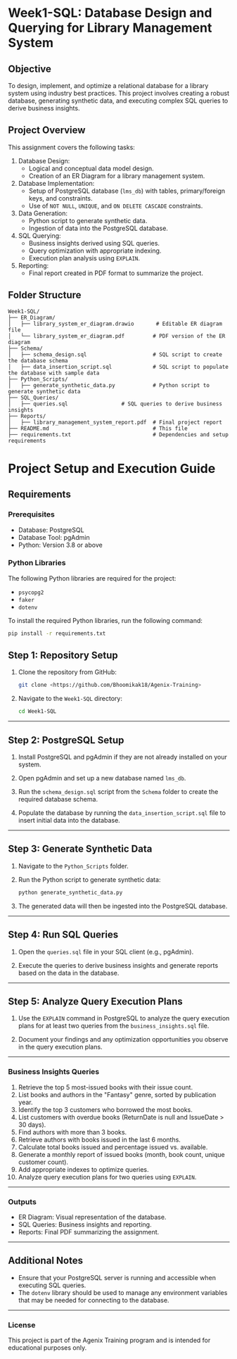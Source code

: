 # Week1-SQL: Database Design and Querying for Library Management System

## Objective
To design, implement, and optimize a relational database for a library system using industry best practices. This project involves creating a robust database, generating synthetic data, and executing complex SQL queries to derive business insights.

## Project Overview
This assignment covers the following tasks:

1. Database Design:
   - Logical and conceptual data model design.
   - Creation of an ER Diagram for a library management system.
2. Database Implementation:
   - Setup of PostgreSQL database (`lms_db`) with tables, primary/foreign keys, and constraints.
   - Use of `NOT NULL`, `UNIQUE`, and `ON DELETE CASCADE` constraints.
3. Data Generation:
   - Python script to generate synthetic data.
   - Ingestion of data into the PostgreSQL database.
4. SQL Querying:
   - Business insights derived using SQL queries.
   - Query optimization with appropriate indexing.
   - Execution plan analysis using `EXPLAIN`.
5. Reporting:
   - Final report created in PDF format to summarize the project.

## Folder Structure
```plaintext
Week1-SQL/
├── ER_Diagram/
│   ├── library_system_er_diagram.drawio       # Editable ER diagram file
│   └── library_system_er_diagram.pdf         # PDF version of the ER diagram
├── Schema/
│   ├── schema_design.sql                     # SQL script to create the database schema
│   ├── data_insertion_script.sql             # SQL script to populate the database with sample data
├── Python_Scripts/
│   ├── generate_synthetic_data.py            # Python script to generate synthetic data
├── SQL_Queries/
│   ├── queries.sql                 # SQL queries to derive business insights
├── Reports/
│   ├── library_management_system_report.pdf  # Final project report
├── README.md                                 # This file
├── requirements.txt                          # Dependencies and setup requirements 
```

# Project Setup and Execution Guide

## Requirements

### Prerequisites

- Database: PostgreSQL
- Database Tool: pgAdmin
- Python: Version 3.8 or above

### Python Libraries

The following Python libraries are required for the project:

- `psycopg2`
- `faker`
- `dotenv`

To install the required Python libraries, run the following command:

```bash
pip install -r requirements.txt
```



## Step 1: Repository Setup

1. Clone the repository from GitHub:

    ```bash
    git clone <https://github.com/Bhoomikak18/Agenix-Training>
    ```

2. Navigate to the `Week1-SQL` directory:

    ```bash
    cd Week1-SQL
    ```

---

## Step 2: PostgreSQL Setup

1. Install PostgreSQL and pgAdmin if they are not already installed on your system.

2. Open pgAdmin and set up a new database named `lms_db`.

3. Run the `schema_design.sql` script from the `Schema` folder to create the required database schema.

4. Populate the database by running the `data_insertion_script.sql` file to insert initial data into the database.

---

## Step 3: Generate Synthetic Data

1. Navigate to the `Python_Scripts` folder.

2. Run the Python script to generate synthetic data:

    ```bash
    python generate_synthetic_data.py
    ```

3. The generated data will then be ingested into the PostgreSQL database.

---

## Step 4: Run SQL Queries

1. Open the `queries.sql` file in your SQL client (e.g., pgAdmin).

2. Execute the queries to derive business insights and generate reports based on the data in the database.

---

## Step 5: Analyze Query Execution Plans

1. Use the `EXPLAIN` command in PostgreSQL to analyze the query execution plans for at least two queries from the `business_insights.sql` file.

2. Document your findings and any optimization opportunities you observe in the query execution plans.

---

### Business Insights Queries

1. Retrieve the top 5 most-issued books with their issue count.
2. List books and authors in the "Fantasy" genre, sorted by publication year.
3. Identify the top 3 customers who borrowed the most books.
4. List customers with overdue books (ReturnDate is null and IssueDate > 30 days).
5. Find authors with more than 3 books.
6. Retrieve authors with books issued in the last 6 months.
7. Calculate total books issued and percentage issued vs. available.
8. Generate a monthly report of issued books (month, book count, unique customer count).
9. Add appropriate indexes to optimize queries.
10. Analyze query execution plans for two queries using `EXPLAIN`.

---

### Outputs

- ER Diagram: Visual representation of the database.
- SQL Queries: Business insights and reporting.
- Reports: Final PDF summarizing the assignment.

---

## Additional Notes

- Ensure that your PostgreSQL server is running and accessible when executing SQL queries.
- The `dotenv` library should be used to manage any environment variables that may be needed for connecting to the database.

---

### License

This project is part of the Agenix Training program and is intended for educational purposes only.


